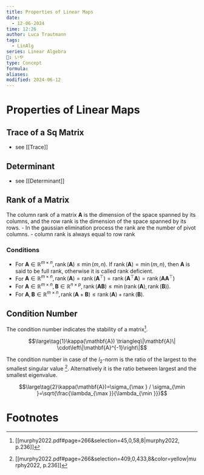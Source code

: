 ```yaml
---
title: Properties of Linear Maps
date:
  - 12-06-2024
time: 12:26
author: Luca Trautmann
tags:
  - LinAlg
series: Linear Algebra
🍙: いや
type: Concept
formula: 
aliases: 
modified: 2024-06-12
---
```

# Properties of Linear Maps
## Trace of a Sq Matrix
- see [[Trace]]

## Determinant
- see [[Determinant]]

## Rank of a Matrix
The column rank of a matrix $\mathbf{A}$ is the dimension of the space spanned by its columns, and the row rank is the dimension of the space spanned by its rows.
	- In the gaussian elimination process the rank are the number of pivot columns.
	- column rank is always equal to row rank

### Conditions
- For $\mathbf{A} \in \mathbb{R}^{m \times n}, \operatorname{rank}(\mathbf{A}) \leq \min (m, n)$. If $\operatorname{rank}(\mathbf{A})=\min (m, n)$, then $\mathbf{A}$ is said to be full rank, otherwise it is called rank deficient.
- For $\mathbf{A} \in \mathbb{R}^{m \times n}, \operatorname{rank}(\mathbf{A})=\operatorname{rank}\left(\mathbf{A}^{\top}\right)=\operatorname{rank}\left(\mathbf{A}^{\top} \mathbf{A}\right)=\operatorname{rank}\left(\mathbf{A} \mathbf{A}^{\top}\right)$
- For $\mathbf{A} \in \mathbb{R}^{m \times n}, \mathbf{B} \in \mathbb{R}^{n \times p}, \operatorname{rank}(\mathbf{A B}) \leq \min (\operatorname{rank}(\mathbf{A}), \operatorname{rank}(\mathbf{B}))$.
- For $\mathbf{A}, \mathbf{B} \in \mathbb{R}^{m \times n}, \operatorname{rank}(\mathbf{A}+\mathbf{B}) \leq \operatorname{rank}(\mathbf{A})+\operatorname{rank}(\mathbf{B})$.

## Condition Number
The condition number indicates the stability of a matrix[^1]. 

$$\large\tag{1}\kappa(\mathbf{A}) \triangleq\|\mathbf{A}\| \cdot\left\|\mathbf{A}^{-1}\right\|$$

The condition number in case of the $\mathbf{}{l}_{2}$-norm is the ratio of the largest to the smallest singular value [^2]. Alternatively it is the ratio between largest and the smallest eigenvalue. 

$$\large\tag{2}\kappa(\mathbf{A})=\sigma_{\max } / \sigma_{\min }=\sqrt{\frac{\lambda_{\max }}{\lambda_{\min }}}$$


# Footnotes

[^1]: [[murphy2022.pdf#page=266&selection=45,0,58,8|murphy2022, p.236]] 
[^2]: [[murphy2022.pdf#page=266&selection=409,0,433,8&color=yellow|murphy2022, p.236]]
